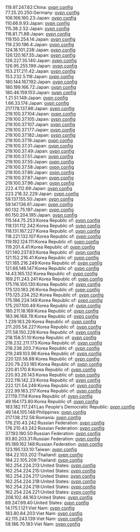 119.97.247.62:China: [ovpn config](vpn/119_97_247_62.ovpn)  
77.25.20.250:Germany: [ovpn config](vpn/77_25_20_250.ovpn)  
106.166.160.23:Japan: [ovpn config](vpn/106_166_160_23.ovpn)  
110.66.9.93:Japan: [ovpn config](vpn/110_66_9_93.ovpn)  
115.38.2.52:Japan: [ovpn config](vpn/115_38_2_52.ovpn)  
116.81.71.88:Japan: [ovpn config](vpn/116_81_71_88.ovpn)  
119.150.254.14:Japan: [ovpn config](vpn/119_150_254_14.ovpn)  
119.230.196.4:Japan: [ovpn config](vpn/119_230_196_4.ovpn)  
124.18.101.238:Japan: [ovpn config](vpn/124_18_101_238.ovpn)  
126.120.167.35:Japan: [ovpn config](vpn/126_120_167_35.ovpn)  
126.227.35.140:Japan: [ovpn config](vpn/126_227_35_140.ovpn)  
126.95.255.199:Japan: [ovpn config](vpn/126_95_255_199.ovpn)  
153.217.211.42:Japan: [ovpn config](vpn/153_217_211_42.ovpn)  
153.232.5.118:Japan: [ovpn config](vpn/153_232_5_118.ovpn)  
180.144.167.192:Japan: [ovpn config](vpn/180_144_167_192.ovpn)  
180.199.166.72:Japan: [ovpn config](vpn/180_199_166_72.ovpn)  
180.46.159.153:Japan: [ovpn config](vpn/180_46_159_153.ovpn)  
1.21.51.149:Japan: [ovpn config](vpn/1_21_51_149.ovpn)  
1.66.33.174:Japan: [ovpn config](vpn/1_66_33_174.ovpn)  
217.178.137.86:Japan: [ovpn config](vpn/217_178_137_86.ovpn)  
219.100.37.104:Japan: [ovpn config](vpn/219_100_37_104.ovpn)  
219.100.37.105:Japan: [ovpn config](vpn/219_100_37_105.ovpn)  
219.100.37.107:Japan: [ovpn config](vpn/219_100_37_107.ovpn)  
219.100.37.177:Japan: [ovpn config](vpn/219_100_37_177.ovpn)  
219.100.37.182:Japan: [ovpn config](vpn/219_100_37_182.ovpn)  
219.100.37.19:Japan: [ovpn config](vpn/219_100_37_19.ovpn)  
219.100.37.31:Japan: [ovpn config](vpn/219_100_37_31.ovpn)  
219.100.37.49:Japan: [ovpn config](vpn/219_100_37_49.ovpn)  
219.100.37.51:Japan: [ovpn config](vpn/219_100_37_51.ovpn)  
219.100.37.55:Japan: [ovpn config](vpn/219_100_37_55.ovpn)  
219.100.37.58:Japan: [ovpn config](vpn/219_100_37_58.ovpn)  
219.100.37.86:Japan: [ovpn config](vpn/219_100_37_86.ovpn)  
219.100.37.87:Japan: [ovpn config](vpn/219_100_37_87.ovpn)  
219.100.37.96:Japan: [ovpn config](vpn/219_100_37_96.ovpn)  
222.4.112.69:Japan: [ovpn config](vpn/222_4_112_69.ovpn)  
223.218.32.229:Japan: [ovpn config](vpn/223_218_32_229.ovpn)  
59.137.155.50:Japan: [ovpn config](vpn/59_137_155_50.ovpn)  
59.147.136.61:Japan: [ovpn config](vpn/59_147_136_61.ovpn)  
60.132.75.197:Japan: [ovpn config](vpn/60_132_75_197.ovpn)  
60.150.204.195:Japan: [ovpn config](vpn/60_150_204_195.ovpn)  
115.144.75.253:Korea Republic of: [ovpn config](vpn/115_144_75_253.ovpn)  
118.131.112.242:Korea Republic of: [ovpn config](vpn/118_131_112_242.ovpn)  
118.131.167.227:Korea Republic of: [ovpn config](vpn/118_131_167_227.ovpn)  
118.221.132.107:Korea Republic of: [ovpn config](vpn/118_221_132_107.ovpn)  
119.192.124.111:Korea Republic of: [ovpn config](vpn/119_192_124_111.ovpn)  
119.201.4.41:Korea Republic of: [ovpn config](vpn/119_201_4_41.ovpn)  
121.140.237.63:Korea Republic of: [ovpn config](vpn/121_140_237_63.ovpn)  
121.152.216.41:Korea Republic of: [ovpn config](vpn/121_152_216_41.ovpn)  
121.185.216.249:Korea Republic of: [ovpn config](vpn/121_185_216_249.ovpn)  
121.66.146.147:Korea Republic of: [ovpn config](vpn/121_66_146_147.ovpn)  
14.43.165.132:Korea Republic of: [ovpn config](vpn/14_43_165_132.ovpn)  
169.211.243.241:Korea Republic of: [ovpn config](vpn/169_211_243_241.ovpn)  
175.116.100.130:Korea Republic of: [ovpn config](vpn/175_116_100_130.ovpn)  
175.120.183.26:Korea Republic of: [ovpn config](vpn/175_120_183_26.ovpn)  
175.125.234.252:Korea Republic of: [ovpn config](vpn/175_125_234_252.ovpn)  
175.196.224.149:Korea Republic of: [ovpn config](vpn/175_196_224_149.ovpn)  
175.207.100.49:Korea Republic of: [ovpn config](vpn/175_207_100_49.ovpn)  
180.211.18.169:Korea Republic of: [ovpn config](vpn/180_211_18_169.ovpn)  
183.96.168.78:Korea Republic of: [ovpn config](vpn/183_96_168_78.ovpn)  
1.239.163.26:Korea Republic of: [ovpn config](vpn/1_239_163_26.ovpn)  
211.205.56.227:Korea Republic of: [ovpn config](vpn/211_205_56_227.ovpn)  
211.58.150.228:Korea Republic of: [ovpn config](vpn/211_58_150_228.ovpn)  
218.158.51.10:Korea Republic of: [ovpn config](vpn/218_158_51_10.ovpn)  
218.232.211.173:Korea Republic of: [ovpn config](vpn/218_232_211_173.ovpn)  
218.238.203.7:Korea Republic of: [ovpn config](vpn/218_238_203_7.ovpn)  
219.249.103.96:Korea Republic of: [ovpn config](vpn/219_249_103_96.ovpn)  
220.120.58.88:Korea Republic of: [ovpn config](vpn/220_120_58_88.ovpn)  
220.79.233.185:Korea Republic of: [ovpn config](vpn/220_79_233_185.ovpn)  
220.81.170.8:Korea Republic of: [ovpn config](vpn/220_81_170_8.ovpn)  
220.93.26.143:Korea Republic of: [ovpn config](vpn/220_93_26_143.ovpn)  
222.116.142.23:Korea Republic of: [ovpn config](vpn/222_116_142_23.ovpn)  
222.121.54.249:Korea Republic of: [ovpn config](vpn/222_121_54_249.ovpn)  
222.99.163.217:Korea Republic of: [ovpn config](vpn/222_99_163_217.ovpn)  
27.119.7.114:Korea Republic of: [ovpn config](vpn/27_119_7_114.ovpn)  
49.164.173.80:Korea Republic of: [ovpn config](vpn/49_164_173_80.ovpn)  
183.182.117.241:Lao People's Democratic Republic: [ovpn config](vpn/183_182_117_241.ovpn)  
49.144.105.148:Philippines: [ovpn config](vpn/49_144_105_148.ovpn)  
217.138.212.58:Romania: [ovpn config](vpn/217_138_212_58.ovpn)  
176.210.43.242:Russian Federation: [ovpn config](vpn/176_210_43_242.ovpn)  
176.210.43.242:Russian Federation: [ovpn config](vpn/176_210_43_242.ovpn)  
37.193.190.50:Russian Federation: [ovpn config](vpn/37_193_190_50.ovpn)  
93.80.203.31:Russian Federation: [ovpn config](vpn/93_80_203_31.ovpn)  
95.189.162.148:Russian Federation: [ovpn config](vpn/95_189_162_148.ovpn)  
123.195.133.10:Taiwan: [ovpn config](vpn/123_195_133_10.ovpn)  
184.22.103.202:Thailand: [ovpn config](vpn/184_22_103_202.ovpn)  
184.22.105.209:Thailand: [ovpn config](vpn/184_22_105_209.ovpn)  
162.254.224.213:United States: [ovpn config](vpn/162_254_224_213.ovpn)  
162.254.224.215:United States: [ovpn config](vpn/162_254_224_215.ovpn)  
162.254.224.217:United States: [ovpn config](vpn/162_254_224_217.ovpn)  
162.254.224.218:United States: [ovpn config](vpn/162_254_224_218.ovpn)  
162.254.224.219:United States: [ovpn config](vpn/162_254_224_219.ovpn)  
162.254.224.221:United States: [ovpn config](vpn/162_254_224_221.ovpn)  
208.102.46.163:United States: [ovpn config](vpn/208_102_46_163.ovpn)  
69.247.69.40:United States: [ovpn config](vpn/69_247_69_40.ovpn)  
14.175.1.121:Viet Nam: [ovpn config](vpn/14_175_1_121.ovpn)  
183.80.84.203:Viet Nam: [ovpn config](vpn/183_80_84_203.ovpn)  
42.115.243.139:Viet Nam: [ovpn config](vpn/42_115_243_139.ovpn)  
58.186.70.183:Viet Nam: [ovpn config](vpn/58_186_70_183.ovpn)  
